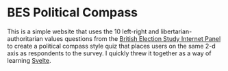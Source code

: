 # BES Political Compass

This is a simple website that uses the 10 left-right and
libertarian-authoritarian values questions from the
[British Election Study Internet Panel](https://www.britishelectionstudy.com/data-objects/panel-study-data/)
to create a political compass style quiz that places users on the same 2-d axis
as respondents to the survey. I quickly threw it together as a way of learning
[Svelte](https://svelte.dev).
